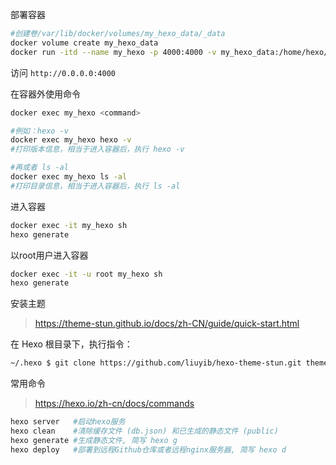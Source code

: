 部署容器
```bash
#创建卷/var/lib/docker/volumes/my_hexo_data/_data
docker volume create my_hexo_data
docker run -itd --name my_hexo -p 4000:4000 -v my_hexo_data:/home/hexo/.hexo 你的hexo镜像源
```
访问 `http://0.0.0.0:4000`

在容器外使用命令
```bash
docker exec my_hexo <command>

#例如：hexo -v
docker exec my_hexo hexo -v
#打印版本信息，相当于进入容器后，执行 hexo -v

#再或者 ls -al
docker exec my_hexo ls -al
#打印目录信息，相当于进入容器后，执行 ls -al
```

进入容器
```bash
docker exec -it my_hexo sh
hexo generate
```

以root用户进入容器
```bash
docker exec -it -u root my_hexo sh
hexo generate
```
安装主题
> https://theme-stun.github.io/docs/zh-CN/guide/quick-start.html

在 Hexo 根目录下，执行指令：
```sh
~/.hexo $ git clone https://github.com/liuyib/hexo-theme-stun.git themes/stun
```

常用命令
> https://hexo.io/zh-cn/docs/commands
```bash
hexo server   #启动hexo服务
hexo clean    #清除缓存文件 (db.json) 和已生成的静态文件 (public)
hexo generate #生成静态文件, 简写 hexo g
hexo deploy   #部署到远程Github仓库或者远程nginx服务器, 简写 hexo d
```
